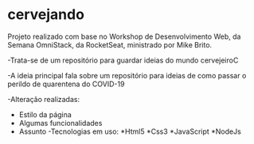 # cervejando

Projeto realizado com base no Workshop de Desenvolvimento Web, da Semana OmniStack, da RocketSeat, ministrado por Mike Brito.

-Trata-se de um repositório para guardar ideias do mundo cervejeiroC

-A ideia principal fala sobre um repositório para ideias de como passar o perildo de quarentena do COVID-19

-Alteração realizadas:
  * Estilo da página
  * Algumas funcionalidades
  * Assunto
-Tecnologias em uso:
  *Html5
  *Css3
  *JavaScript
  *NodeJs
